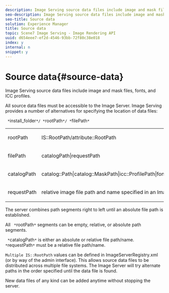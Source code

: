 ```yaml
---
description: Image Serving source data files include image and mask files, fonts, and ICC profiles.
seo-description: Image Serving source data files include image and mask files, fonts, and ICC profiles.
seo-title: Source data
solution: Experience Manager
title: Source data
topic: Scene7 Image Serving - Image Rendering API
uuid: d654eee7-ef2d-4546-93bb-72f80c38e018
index: y
internal: n
snippet: y
---
```


# Source data{#source-data}

Image Serving source data files include image and mask files, fonts, and ICC profiles.

All source data files must be accessible to the Image Server. Image Serving provides a number of alternatives for specifying the location of data files:

` *`install_folder`*/ *`rootPath`*/ *`filePath`*`

<table id="simpletable_26686444C7EF46D6BC4C0490C8010BF9"> 
 <tr class="strow"> 
  <td class="stentry"> <p><span class="codeph"> <span class="varname"> rootPath</span></span> </p></td> 
  <td class="stentry"> <p><span class="codeph"> IS::RootPath/attribute::RootPath</span> </p></td> 
 </tr> 
 <tr class="strow"> 
  <td class="stentry"> <p><span class="codeph"> <span class="varname"> filePath </span></span> </p></td> 
  <td class="stentry"> <p><span class="codeph"> catalogPath|requestPath</span> </p></td> 
 </tr> 
 <tr class="strow"> 
  <td class="stentry"> <p><span class="codeph"> <span class="varname"> catalogPath</span></span> </p></td> 
  <td class="stentry"> <p><span class="codeph"> catalog::Path|catalog::MaskPath|icc::ProfilePath|font::FontPath|font::MetricsPath</span> </p></td> 
 </tr> 
 <tr class="strow"> 
  <td class="stentry"> <p><span class="codeph"> <span class="varname"> requestPath</span></span> </p></td> 
  <td class="stentry"> <p><span class="codeph"> relative image file path and name specified in an Image Serving HTTP request</span> </p></td> 
 </tr> 
</table>

The server combines path segments right to left until an absolute file path is established.

All ` *`rootPath`*` segments can be empty, relative, or absolute path segments.

` *`catalogPath`*` is either an absolute or relative file path/name. ` *`requestPath`*` must be a relative file path/name.

`Multiple IS::RootPath` values can be defined in ImageServerRegistry.xml (or by way of the admin interface). This allows source data files to be distributed across multiple file systems. The Image Server will try alternate paths in the order specified until the data file is found.

New data files of any kind can be added anytime without stopping the server. 
